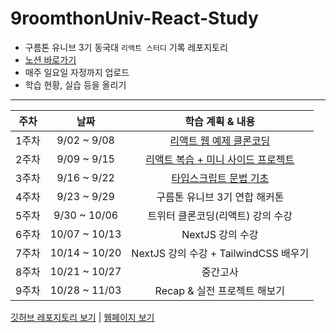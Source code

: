 # 9roomthonUniv-React-Study

- 구름톤 유니브 3기 동국대 `리액트 스터디` 기록 레포지토리
- [노션 바로가기](https://paper-duckling-917.notion.site/7ee22ae1db5b4af4803a7f3b01dd6c57)
- 매주 일요일 자정까지 업로드
- 학습 현황, 실습 등을 올리기

<hr>

주차 | 날짜 | 학습 계획 & 내용
|:---:|:---:|:--:|
1주차 | 9/02 ~ 9/08 | [리액트 웹 예제 클론코딩](https://karpitony.github.io/9roomthonUniv-React-Study/week01)
2주차 | 9/09 ~ 9/15 | [리액트 복습 + 미니 사이드 프로젝트](https://karpitony.github.io/9roomthonUniv-React-Study/week02)
3주차 | 9/16 ~ 9/22 | [타입스크립트 문법 기초](https://karpitony.github.io/9roomthonUniv-React-Study/week03) 
4주차 | 9/23 ~ 9/29 | 구름톤 유니브 3기 연합 해커톤
5주차 | 9/30 ~ 10/06 | 트위터 클론코딩(리액트) 강의 수강
6주차 | 10/07 ~ 10/13 | NextJS 강의 수강
7주차 | 10/14 ~ 10/20 | NextJS 강의 수강 + TailwindCSS 배우기
8주차 | 10/21 ~ 10/27 | 중간고사
9주차 | 10/28 ~ 11/03 | Recap & 실전 프로젝트 해보기


<a href="https://github.com/karpitony/9roomthonUniv-React-Study">깃허브 레포지토리 보기</a> | <a href="https://karpitony.github.io/9roomthonUniv-React-Study/">웹페이지 보기</a>
